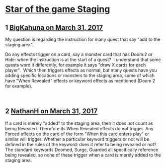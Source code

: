 # [Star of the game Staging](https://community.fantasyflightgames.com/topic/246117-star-of-the-game-staging/)

## 1 [BigKahuna on March 31, 2017](https://community.fantasyflightgames.com/topic/246117-star-of-the-game-staging/?do=findComment&comment=2711206)

My question is regarding the instruction for many quest that say "add to the staging area".  

Do any effects trigger on a card, say a monster card that has Doom:2 or Hide: when the instruction is at the start of a quest?  I understand that some quests word it differently, for example it says "draw X cards for each player".  Which then triggers effects as normal, but many quests have you adding specific locations or monsters to the staging area, some of which have "When Revealed" effects or keyword effects as mentioned (Doom 2 for example).

 

## 2 [NathanH on March 31, 2017](https://community.fantasyflightgames.com/topic/246117-star-of-the-game-staging/?do=findComment&comment=2711220)

If a card is merely "added" to the staging area, then it does not count as being Revealed. Therefore its When Revealed effects do not trigger. Any Forced effects on the card of the form "When this card enters play" or similar will trigger. Whether a particular keyword triggers or not will be defined in the rules of the keyword: does it refer to being revealed or not? The standard keywords Doomed, Surge, Guarded all specifically reference being revealed, so none of these trigger when a card is merely added to the staging area.

